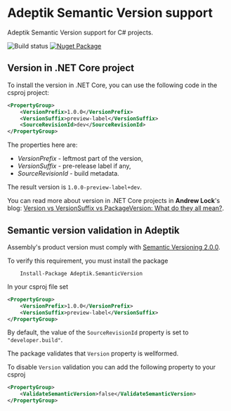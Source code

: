 # Adeptik Semantic Version support

Adeptik Semantic Version support for C# projects.

![Build status](https://tfs.adeptik.com/Adeptik/_apis/public/build/definitions/5f6da651-409b-4516-b0c6-16518d60e6e9/142/badge)
[![Nuget Package](https://img.shields.io/nuget/vpre/Adeptik.SemanticVersion)](https://www.nuget.org/packages/Adeptik.SemanticVersion)

## Version in .NET Core project

To install the version in .NET Core, you can use the following code in the csproj project:

```xml
<PropertyGroup>
    <VersionPrefix>1.0.0</VersionPrefix>
    <VersionSuffix>preview-label</VersionSuffix>
    <SourceRevisionId>dev</SourceRevisionId>
</PropertyGroup>
```

The properties here are:

* *VersionPrefix* - leftmost part of the version,
* *VersionSuffix* - pre-release label if any,
* *SourceRevisionId* - build metadata.

The result version is `1.0.0-preview-label+dev`.

You can read more about version in .NET Core projects in **Andrew Lock**'s blog: [Version vs VersionSuffix vs PackageVersion: What do they all mean?](https://andrewlock.net/version-vs-versionsuffix-vs-packageversion-what-do-they-all-mean/).

## Semantic version validation in Adeptik

Assembly's product version must comply with [Semantic Versioning 2.0.0](https://semver.org/).

To verify this requirement, you must install the package

```console
    Install-Package Adeptik.SemanticVersion
```

In your csproj file set

```xml
<PropertyGroup>
    <VersionPrefix>1.0.0</VersionPrefix>
    <VersionSuffix>preview-label</VersionSuffix>
</PropertyGroup>
```

By default, the value of the `SourceRevisionId` property is set to `"developer.build"`.

The package validates that `Version` property is wellformed.

To disable `Version` validation you can add the following property to your csproj

```xml
<PropertyGroup>
    <ValidateSemanticVersion>false</ValidateSemanticVersion>
</PropertyGroup>
```
